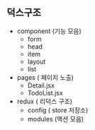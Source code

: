 ## 덕스구조

- component (기능 모음)
    - form
    - head
    - item
    - layout
    - list
- pages ( 페이지 노출)
    - Detail.jsx
    - TodoList.jsx
- redux ( 리덕스 구조)
    - config ( store 저장소)
    - modules (액션 모음)
